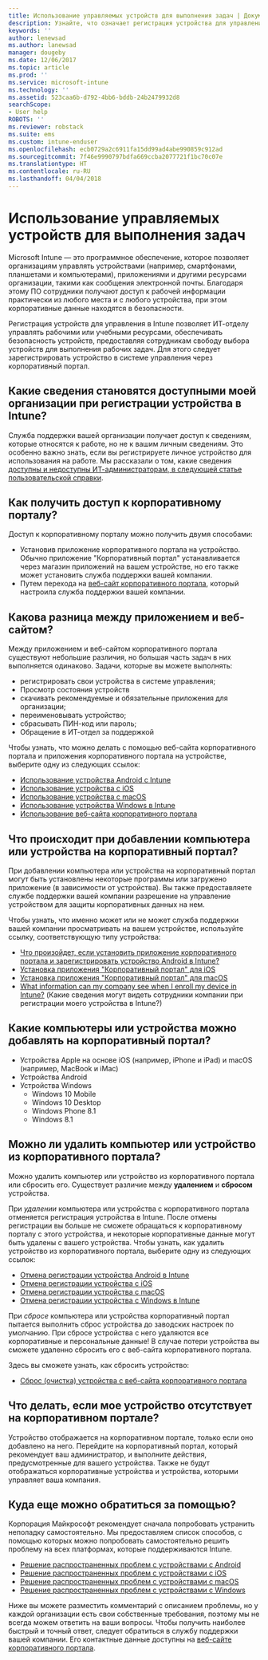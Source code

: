 ```yaml
---
title: Использование управляемых устройств для выполнения задач | Документы Майкрософт
description: Узнайте, что означает регистрация устройства для управления с помощью Intune.
keywords: ''
author: lenewsad
ms.author: lanewsad
manager: dougeby
ms.date: 12/06/2017
ms.topic: article
ms.prod: ''
ms.service: microsoft-intune
ms.technology: ''
ms.assetid: 523caa6b-d792-4bb6-bddb-24b2479932d8
searchScope:
- User help
ROBOTS: ''
ms.reviewer: robstack
ms.suite: ems
ms.custom: intune-enduser
ms.openlocfilehash: ecb0729a2c6911fa15dd99ad4abe990859c912ad
ms.sourcegitcommit: 7f46e9990797bdfa669ccba2077721f1bc70c07e
ms.translationtype: HT
ms.contentlocale: ru-RU
ms.lasthandoff: 04/04/2018
---
```

# <a name="use-managed-devices-to-get-work-done"></a>Использование управляемых устройств для выполнения задач
Microsoft Intune — это программное обеспечение, которое позволяет организациям управлять устройствами (например, смартфонами, планшетами и компьютерами), приложениями и другими ресурсами организации, такими как сообщения электронной почты. Благодаря этому ПО сотрудники получают доступ к рабочей информации практически из любого места и с любого устройства, при этом корпоративные данные находятся в безопасности.

Регистрация устройств для управления в Intune позволяет ИТ-отделу управлять рабочими или учебными ресурсами, обеспечивать безопасность устройств, предоставляя сотрудникам свободу выбора устройств для выполнения рабочих задач. Для этого следует зарегистрировать устройство в системе управления через корпоративный портал.

## <a name="what-information-can-my-company-see-when-i-enroll-my-device-in-intune"></a>Какие сведения становятся доступными моей организации при регистрации устройства в Intune?
Служба поддержки вашей организации получает доступ к сведениям, которые относятся к работе, но не к вашим личным сведениям. Это особенно важно знать, если вы регистрируете личное устройство для использования на работе. Мы рассказали о том, какие сведения [доступны и недоступны ИТ-администраторам, в следующей статье пользовательской справки](what-info-can-your-company-see-when-you-enroll-your-device-in-intune.md).

## <a name="how-do-i-get-the-company-portal"></a>Как получить доступ к корпоративному порталу?
Доступ к корпоративному порталу можно получить двумя способами:

- Установив приложение корпоративного портала на устройство. Обычно приложение "Корпоративный портал" устанавливается через магазин приложений на вашем устройстве, но его также может установить служба поддержки вашей компании.
- Путем перехода на [веб-сайт корпоративного портала](https://portal.manage.microsoft.com#HelpDeskDialog), который настроила служба поддержки вашей компании.

## <a name="whats-the-difference-between-the-app-and-the-website"></a>Какова разница между приложением и веб-сайтом?
Между приложением и веб-сайтом корпоративного портала существуют небольшие различия, но большая часть задач в них выполняется одинаково. Задачи, которые вы можете выполнять:

- регистрировать свои устройства в системе управления;
- Просмотр состояния устройств
- скачивать рекомендуемые и обязательные приложения для организации;
- переименовывать устройство;
- сбрасывать ПИН-код или пароль;
- Обращение в ИТ-отдел за поддержкой

Чтобы узнать, что можно делать с помощью веб-сайта корпоративного портала и приложения корпоративного портала на устройстве, выберите одну из следующих ссылок:

- [Использование устройства Android с Intune](using-your-android-device-with-intune.md)
- [Использование устройства с iOS](using-your-ios-device-with-intune.md)
- [Использование устройства с macOS](using-your-macos-device-with-intune.md)
- [Использование устройства Windows в Intune](using-your-windows-device-with-intune.md)
- [Использование веб-сайта корпоративного портала](using-the-intune-company-portal-website.md)

## <a name="what-happens-when-you-add-a-computer-or-device-to-the-company-portal"></a>Что происходит при добавлении компьютера или устройства на корпоративный портал?
При добавлении компьютера или устройства на корпоративный портал могут быть установлены некоторые программы или загружено приложение (в зависимости от устройства). Вы также предоставляете службе поддержки вашей компании разрешение на управление устройством для защиты корпоративных данных на нем.

Чтобы узнать, что именно может или не может служба поддержки вашей компании просматривать на вашем устройстве, используйте ссылку, соответствующую типу устройства:

- [Что произойдет, если установить приложение корпоративного портала и зарегистрировать устройство Android в Intune?](what-happens-if-you-install-the-company-portal-app-and-enroll-your-device-in-intune-android.md)
- [Установка приложения "Корпоративный портал" для iOS](what-happens-if-you-install-the-company-portal-app-and-enroll-your-device-in-intune-ios.md)
- [Установка приложения "Корпоративный портал" для macOS](what-happens-if-you-install-the-company-portal-app-and-enroll-your-device-in-intune-macos.md)
- [What information can my company see when I enroll my device in Intune?](what-happens-if-you-install-the-company-portal-app-and-enroll-your-device-in-intune-windows10.md) (Какие сведения могут видеть сотрудники компании при регистрации моего устройства в Intune?)

## <a name="what-kind-of-computers-or-devices-can-you-add-to-the-company-portal"></a>Какие компьютеры или устройства можно добавлять на корпоративный портал?
-   Устройства Apple на основе iOS (например, iPhone и iPad) и macOS (например, MacBook и iMac)
-   Устройства Android
-   Устройства Windows
    -   Windows 10 Mobile
    -   Windows 10 Desktop
    -   Windows Phone 8.1
    -   Windows 8.1

## <a name="can-you-remove-a-computer-or-device-from-the-company-portal"></a>Можно ли удалить компьютер или устройство из корпоративного портала?
Можно удалить компьютер или устройство из корпоративного портала или сбросить его. Существует различие между **удалением** и **сбросом** устройства.

При *удалении* компьютера или устройства с корпоративного портала отменяется регистрация устройства в Intune. После отмены регистрации вы больше не сможете обращаться к корпоративному порталу с этого устройства, и некоторые корпоративные данные могут быть удалены с вашего устройства. Чтобы узнать, как удалить устройство из корпоративного портала, выберите одну из следующих ссылок:

- [Отмена регистрации устройства Android в Intune](unenroll-your-device-from-intune-android.md)
- [Отмена регистрации устройства с iOS](unenroll-your-device-from-intune-ios.md)
- [Отмена регистрации устройства с macOS](unenroll-your-device-from-intune-macos.md)
- [Отмена регистрации устройства с Windows в Intune](unenroll-your-device-from-intune-windows.md)

При *сбросе* компьютера или устройства корпоративный портал пытается выполнить сброс устройства до заводских настроек по умолчанию. При сбросе устройства с него удаляются все корпоративные и персональные данные! В случае потери устройства вы сможете удаленно сбросить его с веб-сайта корпоративного портала.

Здесь вы сможете узнать, как сбросить устройство:

- [Сброс (очистка) устройства с веб-сайта корпоративного портала](reset-erase-your-device-cpwebsite.md)

## <a name="what-if-i-cant-see-my-device-in-the-company-portal"></a>Что делать, если мое устройство отсутствует на корпоративном портале?
Устройство отображается на корпоративном портале, только если оно добавлено на него. Перейдите на корпоративный портал, который рекомендует ваш администратор, и выполните действия, предусмотренные для вашего устройства. Также не будут отображаться корпоративные устройства и устройства, которыми управляет ваша компания.

## <a name="where-else-can-i-go-for-help"></a>Куда еще можно обратиться за помощью?
Корпорация Майкрософт рекомендует сначала попробовать устранить неполадку самостоятельно. Мы предоставляем список способов, с помощью которых можно попробовать самостоятельно решить проблему на всех платформах, которые поддерживаются Intune.

- [Решение распространенных проблем с устройствами с Android](troubleshoot-your-device-android.md)
- [Решение распространенных проблем с устройствами с iOS](troubleshoot-your-device-ios.md)
- [Решение распространенных проблем с устройствами с macOS](troubleshoot-your-device-macos.md)
- [Решение распространенных проблем с устройствами с Windows](troubleshoot-your-device-windows.md)

Ниже вы можете разместить комментарий с описанием проблемы, но у каждой организации есть свои собственные требования, поэтому мы не всегда можем ответить на ваши вопросы. Чтобы получить наиболее быстрый и точный ответ, следует обратиться в службу поддержки вашей компании. Его контактные данные доступны на [веб-сайте корпоративного портала](https://portal.manage.microsoft.com#HelpDeskDialog).
